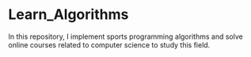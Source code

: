 # Learn_Algorithms
In this repository, I implement sports programming algorithms and solve online courses related to computer science to study this field.
